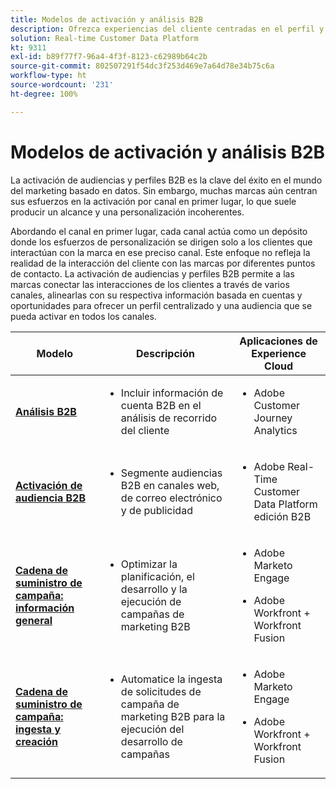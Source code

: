 ```yaml
---
title: Modelos de activación y análisis B2B
description: Ofrezca experiencias del cliente centradas en el perfil y audiencias basadas en la cuenta con Real-Time Customer Data Platform.
solution: Real-time Customer Data Platform
kt: 9311
exl-id: b89f77f7-96a4-4f3f-8123-c62989b64c2b
source-git-commit: 802507291f54dc3f253d469e7a64d78e34b75c6a
workflow-type: ht
source-wordcount: '231'
ht-degree: 100%

---
```


# Modelos de activación y análisis B2B

La activación de audiencias y perfiles B2B es la clave del éxito en el mundo del marketing basado en datos. Sin embargo, muchas marcas aún centran sus esfuerzos en la activación por canal en primer lugar, lo que suele producir un alcance y una personalización incoherentes.

Abordando el canal en primer lugar, cada canal actúa como un depósito donde los esfuerzos de personalización se dirigen solo a los clientes que interactúan con la marca en ese preciso canal. Este enfoque no refleja la realidad de la interacción del cliente con las marcas por diferentes puntos de contacto. La activación de audiencias y perfiles B2B permite a las marcas conectar las interacciones de los clientes a través de varios canales, alinearlas con su respectiva información basada en cuentas y oportunidades para ofrecer un perfil centralizado y una audiencia que se pueda activar en todos los canales.

| Modelo | Descripción | Aplicaciones de Experience Cloud |
|---|---|---|
| **[Análisis B2B](https://experienceleague.adobe.com/docs/analytics-platform/using/cja-usecases/b2b.html?lang=es)** | <ul><li>Incluir información de cuenta B2B en el análisis de recorrido del cliente</li></ul> | <ul><li>Adobe Customer Journey Analytics</li></ul> |
| **[Activación de audiencia B2B](b2bactivation.md)** | <ul><li>Segmente audiencias B2B en canales web, de correo electrónico y de publicidad</li></ul> | <ul><li>Adobe Real-Time Customer Data Platform edición B2B</li></ul> |
| **[Cadena de suministro de campaña: información general](/help/blueprints/b2b/campaign-supply-chain/overview.md)** | <ul><li>Optimizar la planificación, el desarrollo y la ejecución de campañas de marketing B2B</li></ul> | <ul><li>Adobe Marketo Engage</li></ul><ul><li>Adobe Workfront + Workfront Fusion</li></ul> |
| **[Cadena de suministro de campaña: ingesta y creación](/help/blueprints/b2b/campaign-supply-chain/intake-and-create.md)** | <ul><li>Automatice la ingesta de solicitudes de campaña de marketing B2B para la ejecución del desarrollo de campañas</li></ul> | <ul><li>Adobe Marketo Engage</li></ul><ul><li>Adobe Workfront + Workfront Fusion</li></ul> |
